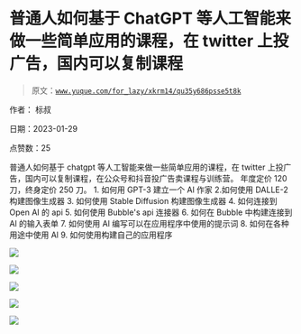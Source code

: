 # 普通人如何基于 ChatGPT 等人工智能来做一些简单应用的课程，在 twitter 上投广告，国内可以复制课程

> 原文：[`www.yuque.com/for_lazy/xkrm14/qu35y686psse5t8k`](https://www.yuque.com/for_lazy/xkrm14/qu35y686psse5t8k)

作者： 标叔 

日期：2023-01-29 

点赞数：25 

普通人如何基于 chatgpt 等人工智能来做一些简单应用的课程，在 twitter 上投广告，国内可以复制课程，在公众号和抖音投广告卖课程与训练营。 年度定价 120 刀，终身定价 250 刀。 1\. 如何用 GPT-3 建立一个 Al 作家 2.如何使用 DALLE-2 构建图像生成器 3\. 如何使用 Stable Diffusion 构建图像生成器 4\. 如何连接到 Open AI 的 api 5\. 如何使用 Bubble's api 连接器 6. 如何在 Bubble 中构建连接到 Al 的输入表单 7\. 如何使用 Al 编写可以在应用程序中使用的提示词 8\. 如何在各种用途中使用 Al 9. 如何使用构建自己的应用程序 

![](img/3dda58a1ea6b333cc272beb14ac6d1d7.png) 

![](img/9717bd61daaf1a25ff3ed4daac435950.png) 

![](img/242664bf10e4f0bbac8f83fb87c2823c.png) 

![](img/89a07f27c50e955e19de712da4fcf0d3.png)  

![](img/fc8fcf22c09879a3076d6fc51c4ed2e0.png) 

